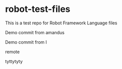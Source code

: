 # robot-test-files

This is a test repo for Robot Framework Language files

Demo commit from amandus


Demo commit from l

remote

tyttytyty
